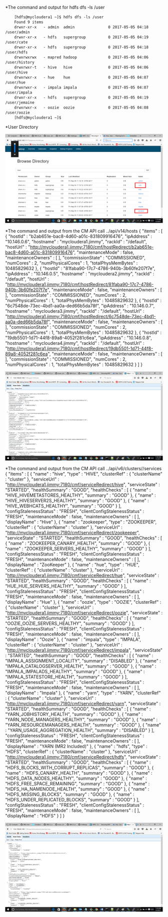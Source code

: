 *The command and output for hdfs dfs -ls /user

		[hdfs@mycloudera1 ~]$ hdfs dfs -ls /user
		Found 9 items
		drwxr-xr-x   - admin  admin               0 2017-05-05 04:18 /user/admin
		drwxr-xr-x   - hdfs   supergroup          0 2017-05-05 04:19 /user/cate
		drwxr-xr-x   - hdfs   supergroup          0 2017-05-05 04:18 /user/hdfs
		drwxrwxrwx   - mapred hadoop              0 2017-05-05 04:06 /user/history
		drwxrwxr-t   - hive   hive                0 2017-05-05 04:06 /user/hive
		drwxrwxr-x   - hue    hue                 0 2017-05-05 04:07 /user/hue
		drwxrwxr-x   - impala impala              0 2017-05-05 04:07 /user/impala
		drwxr-xr-x   - hdfs   supergroup          0 2017-05-05 04:19 /user/jemaine
		drwxrwxr-x   - oozie  oozie               0 2017-05-05 04:08 /user/oozie
		[hdfs@mycloudera1 ~]$

*User Directory
<center> <img src="https://github.com/jimmyrekso/SEBC/blob/master/challenges/labs/images/hdfs_folder.png"/> </center>



*The command and output from the CM API call ../api/v14/hosts
		{
		"items" : [ {
			"hostId" : "b2ab651e-bac8-4d60-a01c-831809916476",
			"ipAddress" : "10.146.0.6",
			"hostname" : "mycloudera1.jimmy",
			"rackId" : "/default",
			"hostUrl" : "http://mycloudera1.jimmy:7180/cmf/hostRedirect/b2ab651e-bac8-4d60-a01c-831809916476",
			"maintenanceMode" : false,
			"maintenanceOwners" : [ ],
			"commissionState" : "COMMISSIONED",
			"numCores" : 2,
			"numPhysicalCores" : 1,
			"totalPhysMemBytes" : 10485829632
		}, {
			"hostId" : "81faba90-17c7-4786-940b-3b60fe207f7e",
			"ipAddress" : "10.146.0.5",
			"hostname" : "mycloudera2.jimmy",
			"rackId" : "/default",
			"hostUrl" : "http://mycloudera1.jimmy:7180/cmf/hostRedirect/81faba90-17c7-4786-940b-3b60fe207f7e",
			"maintenanceMode" : false,
			"maintenanceOwners" : [ ],
			"commissionState" : "COMMISSIONED",
			"numCores" : 2,
			"numPhysicalCores" : 1,
			"totalPhysMemBytes" : 10485829632
		}, {
			"hostId" : "6c7548de-73ec-4bd1-aa0a-ded66b5da78f",
			"ipAddress" : "10.146.0.7",
			"hostname" : "mycloudera3.jimmy",
			"rackId" : "/default",
			"hostUrl" : "http://mycloudera1.jimmy:7180/cmf/hostRedirect/6c7548de-73ec-4bd1-aa0a-ded66b5da78f",
			"maintenanceMode" : false,
			"maintenanceOwners" : [ ],
			"commissionState" : "COMMISSIONED",
			"numCores" : 2,
			"numPhysicalCores" : 1,
			"totalPhysMemBytes" : 10485829632
		}, {
			"hostId" : "19db5501-1d71-44f8-89a8-4052f281c6ea",
			"ipAddress" : "10.146.0.8",
			"hostname" : "mycloudera4.jimmy",
			"rackId" : "/default",
			"hostUrl" : "http://mycloudera1.jimmy:7180/cmf/hostRedirect/19db5501-1d71-44f8-89a8-4052f281c6ea",
			"maintenanceMode" : false,
			"maintenanceOwners" : [ ],
			"commissionState" : "COMMISSIONED",
			"numCores" : 2,
			"numPhysicalCores" : 1,
			"totalPhysMemBytes" : 10485829632
		} ]
		}

<center> <img src="https://github.com/jimmyrekso/SEBC/blob/master/challenges/labs/images/api_host.png"/> </center>

*The command and output from the CM API call ../api/v6/clusters/<githubName>/services
		{
		"items" : [ {
			"name" : "hive",
			"type" : "HIVE",
			"clusterRef" : {
			"clusterName" : "cluster"
			},
			"serviceUrl" : "http://mycloudera1.jimmy:7180/cmf/serviceRedirect/hive",
			"serviceState" : "STARTED",
			"healthSummary" : "GOOD",
			"healthChecks" : [ {
			"name" : "HIVE_HIVEMETASTORES_HEALTHY",
			"summary" : "GOOD"
			}, {
			"name" : "HIVE_HIVESERVER2S_HEALTHY",
			"summary" : "GOOD"
			}, {
			"name" : "HIVE_WEBHCATS_HEALTHY",
			"summary" : "GOOD"
			} ],
			"configStalenessStatus" : "FRESH",
			"clientConfigStalenessStatus" : "FRESH",
			"maintenanceMode" : false,
			"maintenanceOwners" : [ ],
			"displayName" : "Hive"
		}, {
			"name" : "zookeeper",
			"type" : "ZOOKEEPER",
			"clusterRef" : {
			"clusterName" : "cluster"
			},
			"serviceUrl" : "http://mycloudera1.jimmy:7180/cmf/serviceRedirect/zookeeper",
			"serviceState" : "STARTED",
			"healthSummary" : "GOOD",
			"healthChecks" : [ {
			"name" : "ZOOKEEPER_CANARY_HEALTH",
			"summary" : "GOOD"
			}, {
			"name" : "ZOOKEEPER_SERVERS_HEALTHY",
			"summary" : "GOOD"
			} ],
			"configStalenessStatus" : "FRESH",
			"clientConfigStalenessStatus" : "FRESH",
			"maintenanceMode" : false,
			"maintenanceOwners" : [ ],
			"displayName" : "ZooKeeper"
		}, {
			"name" : "hue",
			"type" : "HUE",
			"clusterRef" : {
			"clusterName" : "cluster"
			},
			"serviceUrl" : "http://mycloudera1.jimmy:7180/cmf/serviceRedirect/hue",
			"serviceState" : "STARTED",
			"healthSummary" : "GOOD",
			"healthChecks" : [ {
			"name" : "HUE_HUE_SERVERS_HEALTHY",
			"summary" : "GOOD"
			} ],
			"configStalenessStatus" : "FRESH",
			"clientConfigStalenessStatus" : "FRESH",
			"maintenanceMode" : false,
			"maintenanceOwners" : [ ],
			"displayName" : "Hue"
		}, {
			"name" : "oozie",
			"type" : "OOZIE",
			"clusterRef" : {
			"clusterName" : "cluster"
			},
			"serviceUrl" : "http://mycloudera1.jimmy:7180/cmf/serviceRedirect/oozie",
			"serviceState" : "STARTED",
			"healthSummary" : "GOOD",
			"healthChecks" : [ {
			"name" : "OOZIE_OOZIE_SERVERS_HEALTHY",
			"summary" : "GOOD"
			} ],
			"configStalenessStatus" : "FRESH",
			"clientConfigStalenessStatus" : "FRESH",
			"maintenanceMode" : false,
			"maintenanceOwners" : [ ],
			"displayName" : "Oozie"
		}, {
			"name" : "impala",
			"type" : "IMPALA",
			"clusterRef" : {
			"clusterName" : "cluster"
			},
			"serviceUrl" : "http://mycloudera1.jimmy:7180/cmf/serviceRedirect/impala",
			"serviceState" : "STARTED",
			"healthSummary" : "GOOD",
			"healthChecks" : [ {
			"name" : "IMPALA_ASSIGNMENT_LOCALITY",
			"summary" : "DISABLED"
			}, {
			"name" : "IMPALA_CATALOGSERVER_HEALTH",
			"summary" : "GOOD"
			}, {
			"name" : "IMPALA_IMPALADS_HEALTHY",
			"summary" : "GOOD"
			}, {
			"name" : "IMPALA_STATESTORE_HEALTH",
			"summary" : "GOOD"
			} ],
			"configStalenessStatus" : "FRESH",
			"clientConfigStalenessStatus" : "FRESH",
			"maintenanceMode" : false,
			"maintenanceOwners" : [ ],
			"displayName" : "Impala"
		}, {
			"name" : "yarn",
			"type" : "YARN",
			"clusterRef" : {
			"clusterName" : "cluster"
			},
			"serviceUrl" : "http://mycloudera1.jimmy:7180/cmf/serviceRedirect/yarn",
			"serviceState" : "STARTED",
			"healthSummary" : "GOOD",
			"healthChecks" : [ {
			"name" : "YARN_JOBHISTORY_HEALTH",
			"summary" : "GOOD"
			}, {
			"name" : "YARN_NODE_MANAGERS_HEALTHY",
			"summary" : "GOOD"
			}, {
			"name" : "YARN_RESOURCEMANAGERS_HEALTH",
			"summary" : "GOOD"
			}, {
			"name" : "YARN_USAGE_AGGREGATION_HEALTH",
			"summary" : "DISABLED"
			} ],
			"configStalenessStatus" : "FRESH",
			"clientConfigStalenessStatus" : "FRESH",
			"maintenanceMode" : false,
			"maintenanceOwners" : [ ],
			"displayName" : "YARN (MR2 Included)"
		}, {
			"name" : "hdfs",
			"type" : "HDFS",
			"clusterRef" : {
			"clusterName" : "cluster"
			},
			"serviceUrl" : "http://mycloudera1.jimmy:7180/cmf/serviceRedirect/hdfs",
			"serviceState" : "STARTED",
			"healthSummary" : "GOOD",
			"healthChecks" : [ {
			"name" : "HDFS_BLOCKS_WITH_CORRUPT_REPLICAS",
			"summary" : "GOOD"
			}, {
			"name" : "HDFS_CANARY_HEALTH",
			"summary" : "GOOD"
			}, {
			"name" : "HDFS_DATA_NODES_HEALTHY",
			"summary" : "GOOD"
			}, {
			"name" : "HDFS_FREE_SPACE_REMAINING",
			"summary" : "GOOD"
			}, {
			"name" : "HDFS_HA_NAMENODE_HEALTH",
			"summary" : "GOOD"
			}, {
			"name" : "HDFS_MISSING_BLOCKS",
			"summary" : "GOOD"
			}, {
			"name" : "HDFS_UNDER_REPLICATED_BLOCKS",
			"summary" : "GOOD"
			} ],
			"configStalenessStatus" : "FRESH",
			"clientConfigStalenessStatus" : "FRESH",
			"maintenanceMode" : false,
			"maintenanceOwners" : [ ],
			"displayName" : "HDFS"
		} ]
		}
<center> <img src="https://github.com/jimmyrekso/SEBC/blob/master/challenges/labs/images/api_cluster.png"/> </center>		
